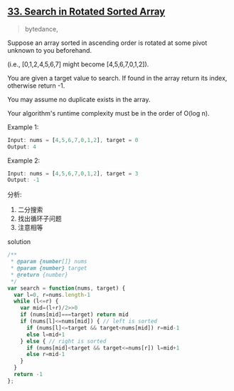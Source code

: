 ## [33. Search in Rotated Sorted Array](https://leetcode.com/problems/search-in-rotated-sorted-array/)
> bytedance,

Suppose an array sorted in ascending order is rotated at some pivot unknown to you beforehand.

(i.e., [0,1,2,4,5,6,7] might become [4,5,6,7,0,1,2]).

You are given a target value to search. If found in the array return its index, otherwise return -1.

You may assume no duplicate exists in the array.

Your algorithm's runtime complexity must be in the order of O(log n).

Example 1:
```js
Input: nums = [4,5,6,7,0,1,2], target = 0
Output: 4
```
Example 2:
```js
Input: nums = [4,5,6,7,0,1,2], target = 3
Output: -1
```
分析:
1. 二分搜索
2. 找出循环子问题
3. 注意相等

solution
```js
/**
 * @param {number[]} nums
 * @param {number} target
 * @return {number}
 */
var search = function(nums, target) {
  var l=0, r=nums.length-1
  while (l<=r) {
    var mid=(l+r)/2>>0
    if (nums[mid]===target) return mid
    if (nums[l]<=nums[mid]) { // left is sorted
      if (nums[l]<=target && target<nums[mid]) r=mid-1
      else l=mid+1
    } else { // right is sorted
      if (nums[mid]<target && target<=nums[r]) l=mid+1
      else r=mid-1
    }
  }
  return -1
};
```
